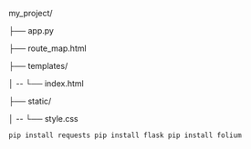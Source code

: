 my_project/

  ├── app.py
  
  ├── route_map.html 
  
  ├── templates/
  
  │ -- └── index.html     
  
  ├── static/
  
  │ -- └── style.css 


`
pip install requests
pip install flask
pip install folium
`
